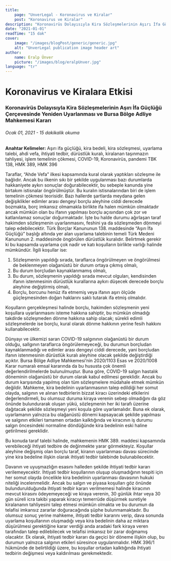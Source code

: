```yaml
---
title:
    page: "UnverLegal - Koronavirus ve Kiralar"
    post: "Koronavirus ve Kiralar"
description: "Koronavirüs Dolayısıyla Kira Sözleşmelerinin Aşırı İfa Güçlüğü Çerçevesinde Yeniden Uyarlanması ve Bursa Bölge Adliye Mahkemesi Kararı"
date: "2021-01-01"
readTime: "15 dak"
cover:
    image: "/images/blogPost/generic/generic.jpg"
    alt: "UnverLegal publication image header art"
author:
    name: Eralp Ünver
    picture: "/images/blog/eralpUnver.jpg"
language: "tr"
---
```


# Koronavirus ve Kiralara Etkisi

### Koronavirüs Dolayısıyla Kira Sözleşmelerinin Aşırı İfa Güçlüğü Çerçevesinde Yeniden Uyarlanması ve Bursa Bölge Adliye Mahkemesi Kararı

###### Ocak 01, 2021 - 15 dakikalik okuma

**Anahtar Kelimeler:** Aşırı ifa güçlüğü, kira bedeli, kira sözleşmesi,
 uyarlama talebi, ahdi vefa, ihtiyati tedbir, dürüstlük kuralı, kiralanan 
 taşınmazın tahliyesi, işlem temelinin çökmesi, COVID-19, Koronavirüs,
  pandemi TBK 138, HMK 389, HMK 396

Taraflar, “Ahde Vefa” ilkesi kapsamında kural olarak yaptıkları sözleşme
 ile bağlıdır. Ancak bu ilkenin sıkı bir şekilde uygulanması bazı durumlarda
  hakkaniyete aykırı sonuçlar doğurabilecektir, bu sebeple kanunda
   yine birtakım istisnalar öngörülmüştür. Bu kuralın istisnalarından
    biri de işlem temelinin çökmesi teorisidir. Bazı hallerde şartlarda meydana
     gelen değişiklikler edimler arası dengeyi borçlu aleyhine ciddi derecede
      bozmakta, borç imkansız olmamakla birlikte ifa halen mümkün olmaktadır
      ancak mümkün olan bu ifanın yapılması borçlu açısından çok zor ve katlanılamaz
       sonuçlar doğurmaktadır. İşte bu halde durumu ağırlaşan taraf hakimden
        sözleşmenin uyarlanmasını, feshini ya da sözleşmeden dönmeyi talep edebilecektir.
         Türk Borçlar Kanununun 138. maddesinde “Aşırı İfa Güçlüğü” başlığı altında
          yer alan uyarlama talebinin temeli Türk Medeni Kanununun 2. maddesinde öngörülen
           dürüstlük kuralıdır. Belirtmek gerekir ki bu kapsamda uyarlama çok nadir ve
            katı koşulların birlikte varlığı halinde mümkündür. İlgili koşullar ise:


1. Sözleşmenin yapıldığı sırada, taraflarca öngörülmeyen ve öngörülmesi de beklenmeyen olağanüstü bir durum ortaya çıkmış olmalı,
2. Bu durum borçludan kaynaklanmamış olmalı,
3. Bu durum, sözleşmenin yapıldığı sırada mevcut olguları, kendisinden ifanın istenmesinin dürüstlük kurallarına aykırı düşecek derecede borçlu aleyhine değiştirmiş olmalı,
4. Borçlu, borcunu henüz ifa etmemiş veya ifanın aşırı ölçüde güçleşmesinden doğan haklarını saklı tutarak ifa etmiş olmalıdır. 

Koşulların gerçekleşmesi halinde borçlu, hakimden sözleşmenin yeni koşullara
 uyarlanmasını isteme hakkına sahiptir, bu mümkün olmadığı takdirde sözleşmeden
  dönme hakkına sahip olacak; sürekli edimli sözleşmelerde ise borçlu, kural
   olarak dönme hakkının yerine fesih hakkını kullanabilecektir.

Dünyayı ve ülkemizi saran COVID-19 salgınının olağanüstü bir durum olduğu,
 sallgının taraflarca öngörülemeyeceği, bu durumun borçludan kaynaklanmadığı
  ve edimler arası dengeyi ciddi derecede, yani borçludan ifanın istenmesinin
   dürüstlük kuralı aleyhine olacak şekilde değiştirdiği açıktır.
Bursa Bölge Adliye Mahkemesi’nin 2020/1103 Esas ve 2020/1008 Karar numaralı emsal kararında da bu hususta çok önemli değerlendirilmelerde bulunulmuştur. Buna göre, COVID-19 salgın hastalık döneminin olağanüstü bir durum olarak kabul edilmesi gereklidir. Ancak bu durum karşısında yapılmış olan tüm sözleşmelere müdahale etmek mümkün değildir. Mahkeme, kira bedelinin uyarlanmasının talep edildiği her somut olayda, salgının ve alınan tedbirlerin bizzat kiracı üzerindeki etkilerini değerlendirmeli, bu olumsuz duruma kiraya verenin sebep olmadığını da göz önünde bulundurarak oluşan yükü, sözleşmenin her iki tarafı üzerine dağıtacak şekilde sözleşmeyi yeni koşula göre uyarlamalıdır. Buna ek olarak, uyarlamanın yalnızca bu olağanüstü dönemi kapsayacak şekilde yapılması ve salgının etkileri tamamen ortadan kalktığında ve kiracının iş durumu salgın öncesindeki normaline döndüğünde kira bedelinin eski haline getirilmesi gereklidir. 

Bu konuda taraf talebi halinde, mahkemenin HMK 389. maddesi kapsamında verebileceği
 ihtiyati tedbire de değinmekte yarar görmekteyiz. Koşullar aleyhine değişmiş
  olan borçlu taraf, kiranın uyarlanması davası sürecinde yine kira bedeline
   ilişkin olarak ihtiyati tedbir talebinde bulunabilecektir. 

Davanın ve uyuşmazlığın esasını halleden şekilde ihtiyati tedbir kararı
 verilemeyecektir. İhtiyati tedbir koşullarının oluşup oluşmadığının tespiti
  için her somut olayda öncelikle kira bedelinin uyarlanması davasının hukuki
   niteliği incelenmelidir. Ancak bu salgın ve piyasa koşulları göz önünde
    bulundurulduğunda ihtiyati tedbir kararı verilmemesi halinde kiracının mevcut
     kirasını ödeyemeyeceği ve kiraya verenin, 30 günlük ihtar veya 30 gün süreli
      icra takibi yaparak kiracıyı temerrüde düşürmek suretiyle kiralananın
       tahliyesini talep etmesi mümkün olmakta ve bu durumun da telafisi imkansız
        zararlar doğuracağında şüphe bulunmamaktadır. Bu olumsuz sonuç yerine mahkeme,
         ihtiyati tedbir kararını verip, dava sonunda uyarlama koşullarının oluşmadığı
          veya kira bedelinin daha az miktara düşürülmesi gerektiğine karar verdiği
           anda aradaki fark kiraya veren tarafından talep edilebilecek ve telafisi
            imkansız bir zarar doğmamış olacaktır. Ek olarak, ihtiyati tedbir kararı
             da geçici bir döneme ilişkin olup, bu durumun yalnızca salgının etkileri
              süresince uygulanmalıdır. HMK 396/1 hükmünde de belirtildiği üzere,
               bu koşullar ortadan kalktığında ihtiyati tedbirin değişmesi veya
                kaldırılması gerekmektedir.
